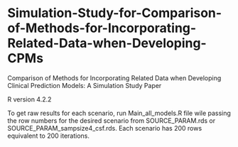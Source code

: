 # Simulation-Study-for-Comparison-of-Methods-for-Incorporating-Related-Data-when-Developing-CPMs
Comparison of Methods for Incorporating Related Data when Developing Clinical Prediction Models: A Simulation Study Paper

R version 4.2.2


To get raw results for each scenario, run Main_all_models.R file wile passing the row numbers for the desired scenario from SOURCE_PARAM.rds or SOURCE_PARAM_sampsize4_csf.rds. Each scenario has 200 rows equivalent to 200 iterations.
